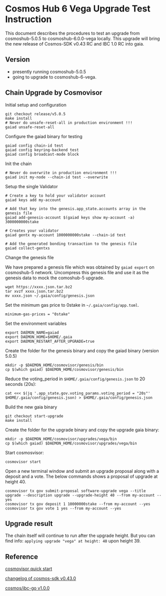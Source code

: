 # Cosmos Hub 6 Vega  Upgrade Test Instruction

This document describes the  procedures to test an upgrade from cosmoshub-5.0.5 to cosmoshub-6.0.0-vega locally.
This upgrade will bring the new release of Cosmos-SDK v0.43 RC and IBC 1.0 RC into gaia.

## Version
- presently running cosmoshub-5.0.5
- going to upgrade to cosmoshub-6-vega.

## Chain Upgrade by Cosmovisor
Initial setup and configuration
```shell
git checkout release/v5.0.5
make install
# Never do unsafe-reset-all in production environment !!!
gaiad unsafe-reset-all
```
Configure the gaiad binary for testing
```shell
gaiad config chain-id test
gaiad config keyring-backend test
gaiad config broadcast-mode block
```
Init the chain
```shell
# Never do overwrite in production environment !!!
gaiad init my-node --chain-id test --overwrite
```

Setup the single Validator

```shell
# Create a key to hold your validator account
gaiad keys add my-account

# Add that key into the genesis.app_state.accounts array in the genesis file
gaiad add-genesis-account $(gaiad keys show my-account -a) 3000000000stake

# Creates your validator
gaiad gentx my-account 1000000000stake --chain-id test

# Add the generated bonding transaction to the genesis file
gaiad collect-gentxs
```

Change the genesis file

We have prepared a genesis file which was obtained by `gaiad export` on cosmoshub-5 network. Uncompress this genesis file and use it as the genesis data to mock the comoshub-5 upgrade.

```shell
wget https://xxxx.json.tar.bz2
tar xvzf xxxx.json.tar.bz2
mv xxxx.json ~/.gaia/config/genesis.json
```
Set the minimum gas price to 0stake in `~/.gaia/config/app.toml`.
```shell
minimum-gas-prices = "0stake"
```

Set the environment variables
```shell
export DAEMON_NAME=gaiad
export DAEMON_HOME=$HOME/.gaia
export DAEMON_RESTART_AFTER_UPGRADE=true
```

Create the folder for the genesis binary and copy the gaiad binary (version 5.0.5)
```shell
mkdir -p $DAEMON_HOME/cosmovisor/genesis/bin
cp $(which gaiad) $DAEMON_HOME/cosmovisor/genesis/bin
```
Reduce the voting_period in `$HOME/.gaia/config/genesis.json` to 20 seconds (20s):
```shell
cat <<< $(jq '.app_state.gov.voting_params.voting_period = "20s"' $HOME/.gaia/config/genesis.json) > $HOME/.gaia/config/genesis.json
```

Build the new gaia binary
```shell
git checkout start-upgrade
make install
```

Create the folder for the upgrade binary and copy the upgrade gaia binary:
```shell
mkdir -p $DAEMON_HOME/cosmovisor/upgrades/vega/bin
cp $(which gaiad) $DAEMON_HOME/cosmovisor/upgrades/vega/bin
```


Start cosmosvisor:
```shell
cosmovisor start
```
Open a new terminal window and submit an upgrade proposal along with a deposit and a vote. The below commands shows a proposal of upgrade at height 40.
```shell 
cosmovisor tx gov submit-proposal software-upgrade vega --title upgrade --description upgrade --upgrade-height 40 --from my-account --yes
cosmovisor tx gov deposit 1 10000000stake --from my-account --yes
cosmovisor tx gov vote 1 yes --from my-account --yes
```

## Upgrade result

The chain itself will continue to run after the upgrade height. But you can find info: `applying upgrade "vega" at height: 40` upon height 39.


## Reference

[cosmovisor quick start](https://github.com/cosmos/cosmos-sdk/tree/master/cosmovisor)

[changelog of cosmos-sdk v0.43.0](https://github.com/cosmos/cosmos-sdk/blob/v0.43.0/CHANGELOG.md#v0430---2021-08-10)

[cosmos/ibc-go v1.0.0](https://github.com/cosmos/ibc-go/tree/v1.0.0)

















